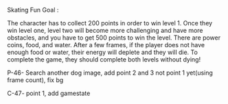 Skating Fun
Goal :

 The character has to collect 200 points in order to win level 1. Once they win level one, level two will become more challenging and have  more obstacles, and you have to get 500 points to win the level. There are power coins, food, and water. After a few frames, if the player does not have enough food or water, their energy will deplete and they will die. To complete the game, they should complete both levels without dying!

P-46- Search another dog image, add point 2 and 3 not point 1 yet(using frame count), fix bg

C-47- point 1, add gamestate